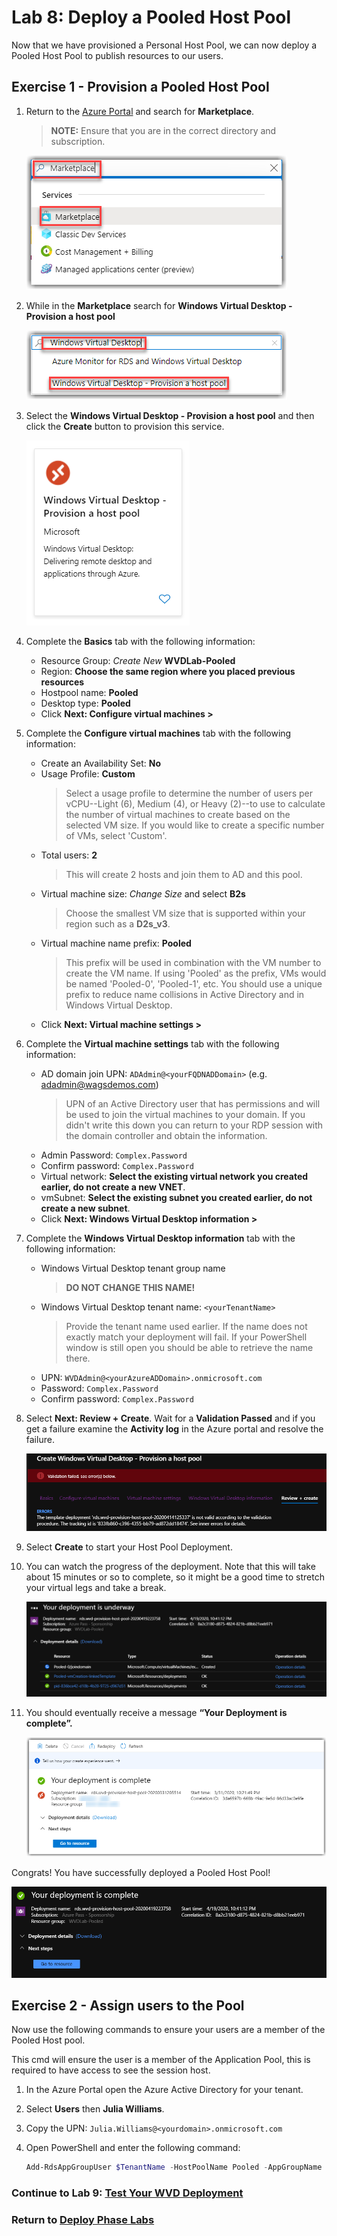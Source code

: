 # Lab 8: Deploy a Pooled Host Pool

Now that we have provisioned a Personal Host Pool, we can now deploy a Pooled Host Pool to publish resources to our users.

## Exercise 1 - Provision a Pooled Host Pool

1. Return to the [Azure Portal](https://portal.azure.com) and search for **Marketplace**.  
    > **NOTE:** Ensure that you are in the correct directory and subscription.

    ![image](../attachments/4e91cf3c29be44f486c9b7428235071c.png)

2. While in the **Marketplace** search for **Windows Virtual Desktop - Provision a host pool**

    ![image](../attachments/8be16b1ed7e18681ce7554cf8c13bf57.png)

3. Select the **Windows Virtual Desktop - Provision a host pool** and then click the **Create** button to provision this service.

    ![WVDProvisionHostPool](../attachments/WVDProvisionHostPool.PNG)

4. Complete the **Basics** tab with the following information:
    * Resource Group: *Create New* **WVDLab-Pooled**
    * Region: **Choose the same region where you placed previous resources**
    * Hostpool name: **Pooled**
    * Desktop type: **Pooled**
    * Click **Next: Configure virtual machines >**
5. Complete the **Configure virtual machines** tab with the following information:
    * Create an Availability Set: **No**
    * Usage Profile: **Custom**
        > Select a usage profile to determine the number of users per vCPU--Light (6), Medium (4), or Heavy (2)--to use to calculate the number of virtual machines to create based on the selected VM size. If you would like to create a specific number of VMs, select 'Custom'.
    * Total users: **2**
        >This will create 2 hosts and join them to AD and this pool.
    * Virtual machine size: *Change Size* and select **B2s**
        >Choose the smallest VM size that is supported within your region such as a **D2s_v3**.
    * Virtual machine name prefix: **Pooled**
        >This prefix will be used in combination with the VM number to create the VM name. If using 'Pooled' as the prefix, VMs would be named 'Pooled-0', 'Pooled-1', etc. You should use a unique prefix to reduce name collisions in Active Directory and in Windows Virtual Desktop.
    * Click **Next: Virtual machine settings >**
6. Complete the **Virtual machine settings** tab with the following information:
    * AD domain join UPN: `ADAdmin@<yourFQDNADDomain>` (e.g. adadmin@wagsdemos.com)
        >UPN of an Active Directory user that has permissions and will be used to join the virtual machines to your domain.  If you didn't write this down you can return to your RDP session with the domain controller and obtain the information.
    * Admin Password: `Complex.Password`
    * Confirm password: `Complex.Password`
    * Virtual network: **Select the existing virtual network you created earlier, do not create a new VNET**.
    * vmSubnet: **Select the existing subnet you created earlier, do not create a new subnet**.
    * Click **Next: Windows Virtual Desktop information >**

7. Complete the **Windows Virtual Desktop information** tab with the following information:
    * Windows Virtual Desktop tenant group name
        >**DO NOT CHANGE THIS NAME!**
    * Windows Virtual Desktop tenant name:  `<yourTenantName>`
        >Provide the tenant name used earlier. If the name does not exactly match your deployment will fail.  If your PowerShell window is still open you should be able to retrieve the name there.
    * UPN: `WVDAdmin@<yourAzureADDomain>.onmicrosoft.com`
    * Password: `Complex.Password`
    * Confirm password: `Complex.Password`

8. Select **Next: Review + Create**. Wait for a **Validation Passed** and if you get a failure examine the **Activity log** in the Azure portal and resolve the failure.

   ![ValidationFailed](../attachments/ValidationFailed.PNG)

9. Select **Create** to start your Host Pool Deployment.

10. You can watch the progress of the deployment.  Note that this will take about 15 minutes or so to complete, so it might be a good time to stretch your virtual legs and take a break.

    ![PooledDeploy](../attachments/PooledDeploy.PNG)
11. You should eventually receive a message **“Your Deployment is complete”.**

    ![image](../attachments/d186f32593dbd7d350ec18940f547f8f.png)

Congrats! You have successfully deployed a Pooled Host Pool!

![PooledDeploymentComplete](../attachments/PooledDeploymentComplete.PNG)

## Exercise 2 - Assign users to the Pool

Now use the following commands to ensure your users are a member of the Pooled Host pool.

This cmd will ensure the user is a member of the Application Pool, this is required to have access to see the session host.

1. In the Azure Portal open the Azure Active Directory for your tenant.
2. Select **Users** then **Julia Williams**.
3. Copy the UPN: `Julia.Williams@<yourdomain>.onmicrosoft.com`
4. Open PowerShell and enter the following command:

    ```Powershell
    Add-RdsAppGroupUser $TenantName -HostPoolName Pooled -AppGroupName "Desktop Application Group" -UserPrincipalName Julia.Williams@<yourdomain>.onmicrosoft.com
    ```

### Continue to Lab 9: [Test Your WVD Deployment](Deploy-Lab09-Test-WVD-Deployment.md)

### Return to [Deploy Phase Labs](deploy.md)
